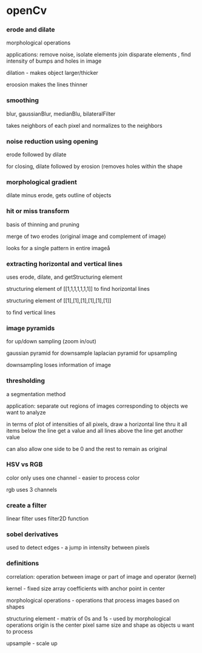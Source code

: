 # openCv

### erode and dilate 

morphological operations

applications: remove noise, isolate elements join disparate elements , find intensity of bumps and holes in image 

dilation - makes object larger/thicker

eroosion makes the lines thinner

### smoothing 

blur, gaussianBlur, medianBlu, bilateralFilter

takes neighbors of each pixel and normalizes to the neighbors 

### noise reduction using opening

erode followed by dilate 

for closing, dilate followed by erosion (removes holes within the shape 

### morphological gradient

dilate minus erode, gets outline of objects

### hit or miss transform 

basis of thinning and pruning

merge of two erodes (original image and complement of image)

looks for a single pattern in entire imageå

### extracting horizontal and vertical lines 

uses erode, dilate, and getStructuring element

structuring element of [[1,1,1,1,1,1,1]] to find horizontal lines

structuring element of 
[[1],[1],[1],[1],[1],[1]]

to find vertical lines 

### image pyramids

for up/down sampling (zoom in/out)

gaussian pyramid for downsample
laplacian pyramid for upsampling 

downsampling loses information of image 

### thresholding 

a segmentation method 

application: separate out regions of images corresponding to objects we want to analyze 

in terms of plot of intensities of all pixels, draw a horizontal line thru it
all items below the line get a value and all lines above the line get another value

can also allow one side to be 0 and the rest to remain as original 

### HSV vs RGB

color only uses one channel - easier to process color 

rgb uses 3 channels

### create a filter

linear filter uses filter2D function

### sobel derivatives

used to detect edges - a jump in intensity between pixels

### definitions

correlation: operation between image or part of image and operator (kernel) 

kernel - fixed size array coefficients with anchor point in center

morphological operations - operations that process images based on shapes

structuring element - matrix of 0s and 1s - used by morphological operations
origin is the center pixel 
same size and shape as objects u want to process

upsample - scale up
